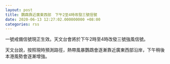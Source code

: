 ```yaml
---
layout: post
title: 鸚鵡靠近廣東西部　下午2至4時改發三號信號
date: 2020-06-13 12:27:02.000000000 +08:00
categories: rss
---
```


一號戒備信號現正生效。天文台會將於下午2時至4時改發三號強風信號。

天文台說，按照現時預測路徑，熱帶風暴鸚鵡會逐漸靠近廣東西部沿岸，下午稍後本港風勢會逐漸增強。
